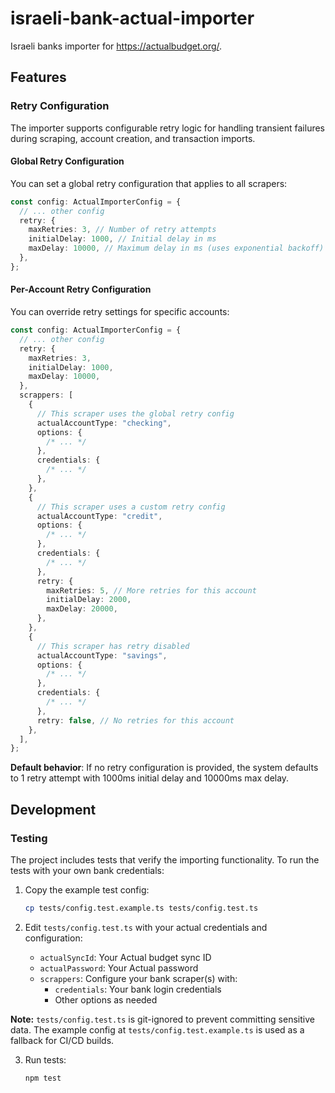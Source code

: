 # israeli-bank-actual-importer

Israeli banks importer for https://actualbudget.org/.

## Features

### Retry Configuration

The importer supports configurable retry logic for handling transient failures during scraping, account creation, and transaction imports.

#### Global Retry Configuration

You can set a global retry configuration that applies to all scrapers:

```typescript
const config: ActualImporterConfig = {
  // ... other config
  retry: {
    maxRetries: 3, // Number of retry attempts
    initialDelay: 1000, // Initial delay in ms
    maxDelay: 10000, // Maximum delay in ms (uses exponential backoff)
  },
};
```

#### Per-Account Retry Configuration

You can override retry settings for specific accounts:

```typescript
const config: ActualImporterConfig = {
  // ... other config
  retry: {
    maxRetries: 3,
    initialDelay: 1000,
    maxDelay: 10000,
  },
  scrappers: [
    {
      // This scraper uses the global retry config
      actualAccountType: "checking",
      options: {
        /* ... */
      },
      credentials: {
        /* ... */
      },
    },
    {
      // This scraper uses a custom retry config
      actualAccountType: "credit",
      options: {
        /* ... */
      },
      credentials: {
        /* ... */
      },
      retry: {
        maxRetries: 5, // More retries for this account
        initialDelay: 2000,
        maxDelay: 20000,
      },
    },
    {
      // This scraper has retry disabled
      actualAccountType: "savings",
      options: {
        /* ... */
      },
      credentials: {
        /* ... */
      },
      retry: false, // No retries for this account
    },
  ],
};
```

**Default behavior**: If no retry configuration is provided, the system defaults to 1 retry attempt with 1000ms initial delay and 10000ms max delay.

## Development

### Testing

The project includes tests that verify the importing functionality. To run the tests with your own bank credentials:

1. Copy the example test config:

   ```bash
   cp tests/config.test.example.ts tests/config.test.ts
   ```

2. Edit `tests/config.test.ts` with your actual credentials and configuration:
   - `actualSyncId`: Your Actual budget sync ID
   - `actualPassword`: Your Actual password
   - `scrappers`: Configure your bank scraper(s) with:
     - `credentials`: Your bank login credentials
     - Other options as needed

**Note:** `tests/config.test.ts` is git-ignored to prevent committing sensitive data. The example config at `tests/config.test.example.ts` is used as a fallback for CI/CD builds.

3. Run tests:
   ```bash
   npm test
   ```
